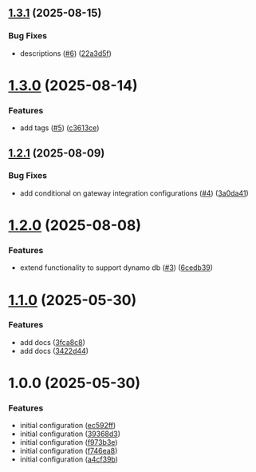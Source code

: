 ## [1.3.1](https://github.com/GrabAByte/terraform-module-aws-vpc/compare/v1.3.0...v1.3.1) (2025-08-15)


### Bug Fixes

* descriptions ([#6](https://github.com/GrabAByte/terraform-module-aws-vpc/issues/6)) ([22a3d5f](https://github.com/GrabAByte/terraform-module-aws-vpc/commit/22a3d5feb819f3549a61151d12cddeda884291c0))

# [1.3.0](https://github.com/GrabAByte/terraform-module-aws-vpc/compare/v1.2.1...v1.3.0) (2025-08-14)


### Features

* add tags ([#5](https://github.com/GrabAByte/terraform-module-aws-vpc/issues/5)) ([c3613ce](https://github.com/GrabAByte/terraform-module-aws-vpc/commit/c3613ce1da59bf84c05991da71911f8b1480c847))

## [1.2.1](https://github.com/GrabAByte/terraform-module-aws-vpc/compare/v1.2.0...v1.2.1) (2025-08-09)


### Bug Fixes

* add conditional on gateway integration configurations ([#4](https://github.com/GrabAByte/terraform-module-aws-vpc/issues/4)) ([3a0da41](https://github.com/GrabAByte/terraform-module-aws-vpc/commit/3a0da41e61cbe8a89d5037057aa1a3204e204d13))

# [1.2.0](https://github.com/GrabAByte/terraform-module-aws-vpc/compare/v1.1.0...v1.2.0) (2025-08-08)


### Features

* extend functionality to support dynamo db ([#3](https://github.com/GrabAByte/terraform-module-aws-vpc/issues/3)) ([6cedb39](https://github.com/GrabAByte/terraform-module-aws-vpc/commit/6cedb39b038692e36c6d2a6cc33ea1340664969b))

# [1.1.0](https://github.com/GrabAByte/terraform-module-aws-vpc/compare/v1.0.0...v1.1.0) (2025-05-30)


### Features

* add docs ([3fca8c8](https://github.com/GrabAByte/terraform-module-aws-vpc/commit/3fca8c89df1fc987d698d89b28ba58ac64faec02))
* add docs ([3422d44](https://github.com/GrabAByte/terraform-module-aws-vpc/commit/3422d44e9d9150040bf1822b568c460d8d75ca0c))

# 1.0.0 (2025-05-30)


### Features

* initial configuration ([ec592ff](https://github.com/GrabAByte/terraform-module-aws-vpc/commit/ec592ff1080c48c1b84e7fcd6e44df417c7326f8))
* initial configuration ([39368d3](https://github.com/GrabAByte/terraform-module-aws-vpc/commit/39368d33e1dc94091f9f960e0d5c923bd9be4c5c))
* initial configuration ([f973b3e](https://github.com/GrabAByte/terraform-module-aws-vpc/commit/f973b3e0092bfd651a129f82178fe406d2212b0f))
* initial configuration ([f746ea8](https://github.com/GrabAByte/terraform-module-aws-vpc/commit/f746ea80dc7e2b87c0dae03d51fe315ea91c9715))
* initial configuration ([a4cf39b](https://github.com/GrabAByte/terraform-module-aws-vpc/commit/a4cf39be5a513def1320948df3db916eab3bc76a))
